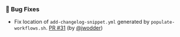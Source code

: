 ### 🐛 Bug Fixes

- Fix location of `add-changelog-snippet.yml` generated by `populate-workflows.sh`.  [PR #31](https://github.com/datalad/release-action/pull/31) (by [@jwodder](https://github.com/jwodder))
